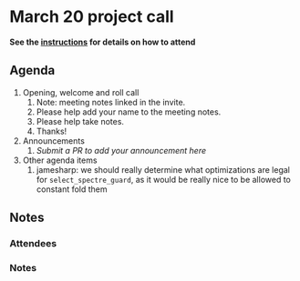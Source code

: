 # March 20 project call

**See the [instructions](../README.md) for details on how to attend**

## Agenda
1. Opening, welcome and roll call
    1. Note: meeting notes linked in the invite.
    1. Please help add your name to the meeting notes.
    1. Please help take notes.
    1. Thanks!
1. Announcements
    1. _Submit a PR to add your announcement here_
1. Other agenda items
    1. jamesharp: we should really determine what optimizations are legal for
      `select_spectre_guard`, as it would be really nice to be allowed to constant
      fold them

## Notes

### Attendees

### Notes

